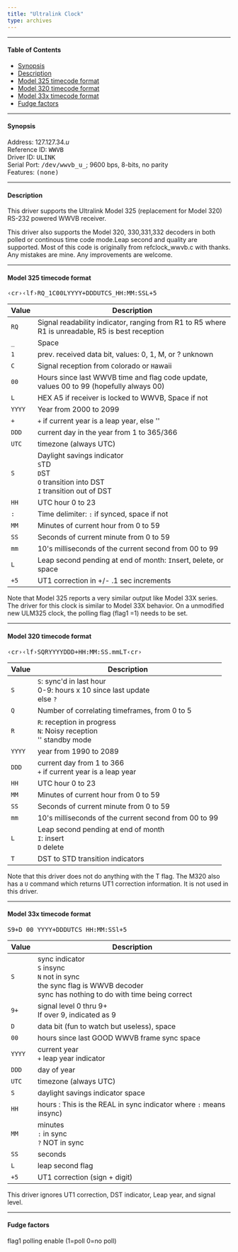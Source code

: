 ```yaml
---
title: "Ultralink Clock"
type: archives
---
```


* * *

#### Table of Contents

*   [Synopsis](/archives/drivers/driver34/#synopsis)
*   [Description](/archives/drivers/driver34/#description)
*   [Model 325 timecode format](/archives/drivers/driver34/#model-325-timecode-format)
*   [Model 320 timecode format](/archives/drivers/driver34/#model-320-timecode-format)
*   [Model 33x timecode format](/archives/drivers/driver34/#model-33x-timecode-format)
*   [Fudge factors](/archives/drivers/driver34/#fudge-factors)

* * *

#### Synopsis

Address: 127.127.34._u_  
Reference ID: <tt>WWVB</tt>  
Driver ID: <tt>ULINK</tt>  
Serial Port: <tt>/dev/wwvb_u_</tt>; 9600 bps, 8-bits, no parity  
Features: <tt>(none)</tt>

* * *

#### Description

This driver supports the Ultralink Model 325 (replacement for Model 320) RS-232 powered WWVB receiver. 

[//]: # (PDF specs available on http://www.ulio.com) 

This driver also supports the Model 320, 330,331,332 decoders in both polled or continous time code mode.Leap second and quality are supported. Most of this code is originally from refclock_wwvb.c with thanks. Any mistakes are mine. Any improvements are welcome.

* * *

#### Model 325 timecode format

<tt>&lsaquo;cr&rsaquo;&lsaquo;lf&rsaquo;RQ_1C00LYYYY+DDDUTCS_HH:MM:SSL+5</tt>

| Value | Description |
| ----- | ----- |
| `RQ` | Signal readability indicator, ranging from R1 to R5 where R1 is unreadable, R5 is best reception |
| `_` | Space |
| `1` | prev. received data bit, values: 0, 1, M, or ? unknown |
| `C` | Signal reception from `C`olorado or `H`awaii |
| `00` | Hours since last WWVB time and flag code update, values 00 to 99 (hopefully always 00) | 
| `L` | HEX A5 if receiver is locked to WWVB, Space if not | 
| `YYYY` | Year from 2000 to 2099 | 
| `+` | `+` if current year is a leap year, else '' |
| `DDD` | current day in the year from 1 to 365/366 | 
| `UTC` | timezone (always UTC) | 
| `S` | Daylight savings indicator<br> `S`TD<br> `D`ST<br> `O` transition into DST<br> `I` transition out of DST |
| `HH` | UTC hour 0 to 23 | 
| `:` | Time delimiter: `:` if synced, space if not | 
| `MM` | Minutes of current hour from 0 to 59 | 
| `SS` | Seconds of current minute from 0 to 59 | 
| `mm` | 10's milliseconds of the current second from 00 to 99 | 
| `L` | Leap second pending at end of month: `I`nsert, `D`elete, or space | 
| `+5` | UT1 correction in +/- .1 sec increments |

Note that Model 325 reports a very similar output like Model 33X series. The driver for this clock is similar to Model 33X behavior. On a unmodified new ULM325 clock, the polling flag (flag1 =1) needs to be set.

* * *

#### Model 320 timecode format

<tt>&lsaquo;cr&rsaquo;&lsaquo;lf&rsaquo;SQRYYYYDDD+HH:MM:SS.mmLT&lsaquo;cr&rsaquo;</tt>

| Value | Description |
| ----- | ----- |
| `S` | `S`: sync'd in last hour<br> 0-9: hours x 10 since last update<br> else `?` | 
| `Q` | Number of correlating timeframes, from 0 to 5 | 
| `R` | `R`: reception in progress<br> `N`: Noisy reception<br> '' standby mode | 
| `YYYY` | year from 1990 to 2089 | 
| `DDD` | current day from 1 to 366<br> `+` if current year is a leap year |
| `HH` | UTC hour 0 to 23 | 
| `MM` | Minutes of current hour from 0 to 59 | 
| `SS` | Seconds of current minute from 0 to 59 | 
| `mm` | 10's milliseconds of the current second from 00 to 99 | 
| `L` | Leap second pending at end of month<br> `I`: insert<br> `D` delete | 
| `T` | DST to STD transition indicators |

Note that this driver does not do anything with the T flag. The M320 also has a `U` command which returns UT1 correction information. It is not used in this driver.

* * *

#### Model 33x timecode format

<tt>S9+D 00 YYYY+DDDUTCS HH:MM:SSl+5</tt>

| Value | Description |
| ----- | ----- |
| `S` | sync indicator<br> `S` insync<br> `N` not in sync<br> the sync flag is WWVB decoder<br> sync has nothing to do with time being correct |
| `9+` | signal level 0 thru 9+<br> If over 9, indicated as 9 | 
| `D` | data bit (fun to watch but useless), space | 
| `00` | hours since last GOOD WWVB frame sync space |
| `YYYY` | current year<br> `+` leap year indicator | 
| `DDD` | day of year |  
| `UTC` | timezone (always UTC) | 
| `S` | daylight savings indicator space | 
| `HH` | hours : This is the REAL in sync indicator where `:` means insync)  
| `MM` | minutes<br> `:` in sync<br> `?` NOT in sync | 
| `SS` | seconds | 
| `L` | leap second flag | 
| `+5` | UT1 correction (sign + digit) |

This driver ignores UT1 correction, DST indicator, Leap year, and signal level.

* * *

#### Fudge factors

flag1 polling enable (1=poll 0=no poll)
